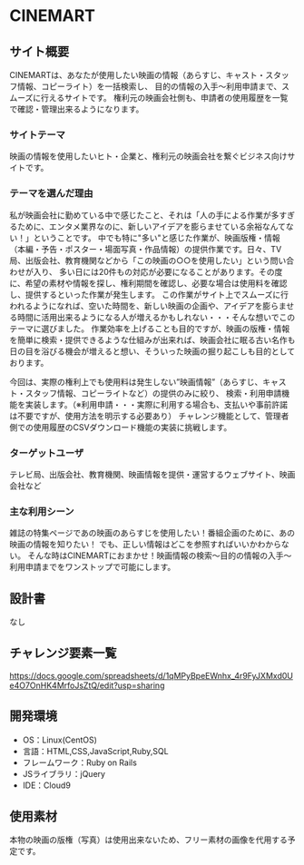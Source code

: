 # CINEMART

## サイト概要
CINEMARTは、あなたが使用したい映画の情報（あらすじ、キャスト・スタッフ情報、コピーライト）を一括検索し、
目的の情報の入手〜利用申請まで、スムーズに行えるサイトです。
権利元の映画会社側も、申請者の使用履歴を一覧で確認・管理出来るようになります。

### サイトテーマ
映画の情報を使用したいヒト・企業と、権利元の映画会社を繋ぐビジネス向けサイトです。

### テーマを選んだ理由
私が映画会社に勤めている中で感じたこと、それは「人の手による作業が多すぎるために、エンタメ業界なのに、新しいアイデアを膨らませている余裕なんてない！」ということです。
中でも特に"多い"と感じた作業が、映画版権・情報（本編・予告・ポスター・場面写真・作品情報）の提供作業です。日々、TV局、出版会社、教育機関などから「この映画の○○を使用したい」という問い合わせが入り、
多い日には20件もの対応が必要になることがあります。その度に、希望の素材や情報を探し、権利期間を確認し、必要な場合は使用料を確認し、提供するといった作業が発生します。
この作業がサイト上でスムーズに行われるようになれば、空いた時間を、新しい映画の企画や、アイデアを膨らませる時間に活用出来るようになる人が増えるかもしれない・・・そんな想いでこのテーマに選びました。
作業効率を上げることも目的ですが、映画の版権・情報を簡単に検索・提供できるような仕組みが出来れば、映画会社に眠る古い名作も日の目を浴びる機会が増えると想い、そういった映画の掘り起こしも目的としております。

今回は、実際の権利上でも使用料は発生しない”映画情報”（あらすじ、キャスト・スタッフ情報、コピーライトなど）の提供のみに絞り、
検索・利用申請機能を実装します。（※利用申請・・・実際に利用する場合も、支払いや事前許諾は不要ですが、使用方法を明示する必要あり）
チャレンジ機能として、管理者側での使用履歴のCSVダウンロード機能の実装に挑戦します。

### ターゲットユーザ
テレビ局、出版会社、教育機関、映画情報を提供・運営するウェブサイト、映画会社など

### 主な利用シーン
雑誌の特集ページであの映画のあらすじを使用したい！番組企画のために、あの映画の情報を知りたい！
でも、正しい情報はどこを参照すればいいかわからない。
そんな時はCINEMARTにおまかせ！映画情報の検索〜目的の情報の入手〜利用申請までをワンストップで可能にします。

## 設計書
なし

## チャレンジ要素一覧
https://docs.google.com/spreadsheets/d/1qMPyBpeEWnhx_4r9FyJXMxd0Ue4O7OnHK4MrfoJsZtQ/edit?usp=sharing

## 開発環境
- OS：Linux(CentOS)
- 言語：HTML,CSS,JavaScript,Ruby,SQL
- フレームワーク：Ruby on Rails
- JSライブラリ：jQuery
- IDE：Cloud9

## 使用素材
本物の映画の版権（写真）は使用出来ないため、フリー素材の画像を代用する予定です。